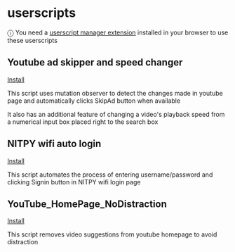 # userscripts

ⓘ You need a [userscript manager extension](https://en.wikipedia.org/wiki/Userscript_manager) installed in your browser to use these userscripts

## Youtube ad skipper and speed changer

[Install](https://github.com/Vyasdev217/userscripts/raw/main/simple_yt_ad_skipper_and_speed_changer.user.js.user.js)

This script uses mutation observer to detect the changes made in youtube page and automatically clicks SkipAd button when available

It also has an additional feature of changing a video's playback speed from a numerical input box placed right to the search box

## NITPY wifi auto login

[Install](https://github.com/Vyasdev217/userscripts/raw/main/nitpy_lan_autologin.user.js)

This script automates the process of entering username/password and clicking Signin button in NITPY wifi login page

## YouTube_HomePage_NoDistraction

[Install](https://github.com/Vyasdev217/userscripts/raw/main/YouTube_HomePage_NoDistraction.user.js)

This script removes video suggestions from youtube homepage to avoid distraction
